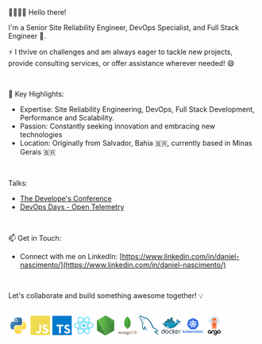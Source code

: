 👋🏾🙏🏾 Hello there!

I'm a Senior Site Reliability Engineer, DevOps Specialist, and Full Stack Engineer 🚀.

⚡ I thrive on challenges and am always eager to tackle new projects, provide consulting services, or offer assistance wherever needed! 😄

<br/>

🌟 Key Highlights:
- Expertise: Site Reliability Engineering, DevOps, Full Stack Development, Performance and Scalability.
- Passion: Constantly seeking innovation and embracing new technologies
- Location: Originally from Salvador, Bahia 🇧🇷, currently based in Minas Gerais 🇧🇷

<br/>

Talks:
- <a href="[https://www.linkedin.com/in/daniel-nascimento/](https://thedevconf.com/palestrante/daniel-nascimento)" target="_blank">[The Develope's Conference](https://thedevconf.com/palestrante/daniel-nascimento)</a>
- <a href="[https://www.linkedin.com/in/daniel-nascimento/](https://devopsdays.org/events/2025-feira-de-santana/program)" target="_blank">[DevOps Days - Open Telemetry](https://devopsdays.org/events/2025-feira-de-santana/program)</a>

<br/>

📫 Get in Touch:
- Connect with me on LinkedIn:  <a href="https://www.linkedin.com/in/daniel-nascimento/" target="_blank">[https://www.linkedin.com/in/daniel-nascimento/](https://www.linkedin.com/in/daniel-nascimento/)</a>


<br/>

Let's collaborate and build something awesome together! 💡

<div dir="auto"><br>
  <img align="center" alt="Python" height="40" width="40" src="https://raw.githubusercontent.com/devicons/devicon/master/icons/python/python-original.svg">
  <img align="center" alt="Javasccript" height="40" width="40" src="https://raw.githubusercontent.com/devicons/devicon/master/icons/javascript/javascript-plain.svg">
  <img align="center" alt="Typescript" height="40" width="40" src="https://raw.githubusercontent.com/devicons/devicon/master/icons/typescript/typescript-plain.svg">
  <img align="center" alt="React" height="40" width="40" src="https://raw.githubusercontent.com/devicons/devicon/master/icons/react/react-original.svg">
  <img align="center" alt="Node" height="40" width="40" src="https://raw.githubusercontent.com/devicons/devicon/master/icons/nodejs/nodejs-original.svg">
  <img align="center" alt="MongoDB" height="40" width="40" src="https://raw.githubusercontent.com/devicons/devicon/master/icons/mongodb/mongodb-original-wordmark.svg">
  <img align="center" alt="MySQL" height="40" width="40" src="https://raw.githubusercontent.com/devicons/devicon/master/icons/mysql/mysql-original.svg">
  <img align="center" alt="Docker" height="40" width="40" src="https://raw.githubusercontent.com/devicons/devicon/master/icons/docker/docker-original-wordmark.svg">
  <img align="center" alt="Kubernetes" height="40" width="40" src="https://raw.githubusercontent.com/devicons/devicon/master/icons/kubernetes/kubernetes-plain-wordmark.svg">
  <img align="center" alt="ArgoCD" height="40" width="40" src="https://raw.githubusercontent.com/devicons/devicon/master/icons/argocd/argocd-original-wordmark.svg">
</div>
<br>
